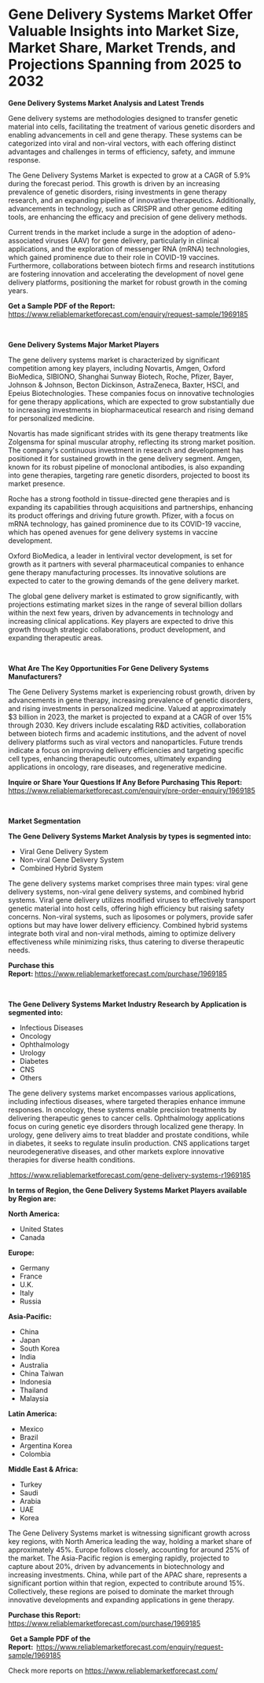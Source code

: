 <p><h1>Gene Delivery Systems Market Offer Valuable Insights into Market Size, Market Share, Market Trends, and Projections Spanning from 2025 to 2032</h1></p><p><strong>Gene Delivery Systems Market Analysis and Latest Trends</strong></p>
<p><p>Gene delivery systems are methodologies designed to transfer genetic material into cells, facilitating the treatment of various genetic disorders and enabling advancements in cell and gene therapy. These systems can be categorized into viral and non-viral vectors, with each offering distinct advantages and challenges in terms of efficiency, safety, and immune response.</p><p>The Gene Delivery Systems Market is expected to grow at a CAGR of 5.9% during the forecast period. This growth is driven by an increasing prevalence of genetic disorders, rising investments in gene therapy research, and an expanding pipeline of innovative therapeutics. Additionally, advancements in technology, such as CRISPR and other genome editing tools, are enhancing the efficacy and precision of gene delivery methods.</p><p>Current trends in the market include a surge in the adoption of adeno-associated viruses (AAV) for gene delivery, particularly in clinical applications, and the exploration of messenger RNA (mRNA) technologies, which gained prominence due to their role in COVID-19 vaccines. Furthermore, collaborations between biotech firms and research institutions are fostering innovation and accelerating the development of novel gene delivery platforms, positioning the market for robust growth in the coming years.</p></p>
<p><strong>Get a Sample PDF of the Report:&nbsp;</strong> <a href="https://www.reliablemarketforecast.com/enquiry/request-sample/1969185?utm_campaign=2479&utm_medium=2&utm_source=Github&utm_content=ia&utm_term=03032025&utm_id=gene-delivery-systems">https://www.reliablemarketforecast.com/enquiry/request-sample/1969185</a></p>
<p>&nbsp;</p>
<p><strong>Gene Delivery Systems Major Market Players</strong></p>
<p><p>The gene delivery systems market is characterized by significant competition among key players, including Novartis, Amgen, Oxford BioMedica, SIBIONO, Shanghai Sunway Biotech, Roche, Pfizer, Bayer, Johnson & Johnson, Becton Dickinson, AstraZeneca, Baxter, HSCI, and Epeius Biotechnologies. These companies focus on innovative technologies for gene therapy applications, which are expected to grow substantially due to increasing investments in biopharmaceutical research and rising demand for personalized medicine.</p><p>Novartis has made significant strides with its gene therapy treatments like Zolgensma for spinal muscular atrophy, reflecting its strong market position. The company's continuous investment in research and development has positioned it for sustained growth in the gene delivery segment. Amgen, known for its robust pipeline of monoclonal antibodies, is also expanding into gene therapies, targeting rare genetic disorders, projected to boost its market presence.</p><p>Roche has a strong foothold in tissue-directed gene therapies and is expanding its capabilities through acquisitions and partnerships, enhancing its product offerings and driving future growth. Pfizer, with a focus on mRNA technology, has gained prominence due to its COVID-19 vaccine, which has opened avenues for gene delivery systems in vaccine development. </p><p>Oxford BioMedica, a leader in lentiviral vector development, is set for growth as it partners with several pharmaceutical companies to enhance gene therapy manufacturing processes. Its innovative solutions are expected to cater to the growing demands of the gene delivery market.</p><p>The global gene delivery market is estimated to grow significantly, with projections estimating market sizes in the range of several billion dollars within the next few years, driven by advancements in technology and increasing clinical applications. Key players are expected to drive this growth through strategic collaborations, product development, and expanding therapeutic areas.</p></p>
<p>&nbsp;</p>
<p><strong>What Are The Key Opportunities For Gene Delivery Systems Manufacturers?</strong></p>
<p><p>The Gene Delivery Systems market is experiencing robust growth, driven by advancements in gene therapy, increasing prevalence of genetic disorders, and rising investments in personalized medicine. Valued at approximately $3 billion in 2023, the market is projected to expand at a CAGR of over 15% through 2030. Key drivers include escalating R&D activities, collaboration between biotech firms and academic institutions, and the advent of novel delivery platforms such as viral vectors and nanoparticles. Future trends indicate a focus on improving delivery efficiencies and targeting specific cell types, enhancing therapeutic outcomes, ultimately expanding applications in oncology, rare diseases, and regenerative medicine.</p></p>
<p><strong>Inquire or Share Your Questions If Any Before Purchasing This Report:</strong> <a href="https://www.reliablemarketforecast.com/enquiry/pre-order-enquiry/1969185?utm_campaign=2479&utm_medium=2&utm_source=Github&utm_content=ia&utm_term=03032025&utm_id=gene-delivery-systems">https://www.reliablemarketforecast.com/enquiry/pre-order-enquiry/1969185</a></p>
<p>&nbsp;</p>
<p><strong>Market Segmentation</strong></p>
<p><strong>The Gene Delivery Systems Market Analysis by types is segmented into:</strong></p>
<p><ul><li>Viral Gene Delivery System</li><li>Non-viral Gene Delivery System</li><li>Combined Hybrid System</li></ul></p>
<p><p>The gene delivery systems market comprises three main types: viral gene delivery systems, non-viral gene delivery systems, and combined hybrid systems. Viral gene delivery utilizes modified viruses to effectively transport genetic material into host cells, offering high efficiency but raising safety concerns. Non-viral systems, such as liposomes or polymers, provide safer options but may have lower delivery efficiency. Combined hybrid systems integrate both viral and non-viral methods, aiming to optimize delivery effectiveness while minimizing risks, thus catering to diverse therapeutic needs.</p></p>
<p><strong>Purchase this Report:&nbsp;</strong><a href="https://www.reliablemarketforecast.com/purchase/1969185?utm_campaign=2479&utm_medium=2&utm_source=Github&utm_content=ia&utm_term=03032025&utm_id=gene-delivery-systems">https://www.reliablemarketforecast.com/purchase/1969185</a></p>
<p>&nbsp;</p>
<p><strong>The Gene Delivery Systems Market Industry Research by Application is segmented into:</strong></p>
<p><ul><li>Infectious Diseases</li><li>Oncology</li><li>Ophthalmology</li><li>Urology</li><li>Diabetes</li><li>CNS</li><li>Others</li></ul></p>
<p><p>The gene delivery systems market encompasses various applications, including infectious diseases, where targeted therapies enhance immune responses. In oncology, these systems enable precision treatments by delivering therapeutic genes to cancer cells. Ophthalmology applications focus on curing genetic eye disorders through localized gene therapy. In urology, gene delivery aims to treat bladder and prostate conditions, while in diabetes, it seeks to regulate insulin production. CNS applications target neurodegenerative diseases, and other markets explore innovative therapies for diverse health conditions.</p></p>
<p><a href="https://www.reliablemarketforecast.com/gene-delivery-systems-r1969185?utm_campaign=2479&utm_medium=2&utm_source=Github&utm_content=ia&utm_term=03032025&utm_id=gene-delivery-systems">&nbsp;https://www.reliablemarketforecast.com/gene-delivery-systems-r1969185</a></p>
<p><strong>In terms of Region, the Gene Delivery Systems Market Players available by Region are:</strong></p>
<p>
    <p> <strong> North America: </strong>
        <ul>
            <li>United States</li>
            <li>Canada</li>
        </ul>
        </p> 
    <p> <strong> Europe: </strong>
        <ul>
            <li>Germany</li>
            <li>France</li>
            <li>U.K.</li>
            <li>Italy</li>
            <li>Russia</li>
        </ul>
        </p> 
    <p> <strong> Asia-Pacific: </strong>
        <ul>
            <li>China</li>
            <li>Japan</li>
            <li>South Korea</li>
            <li>India</li>
            <li>Australia</li>
            <li>China Taiwan</li>
            <li>Indonesia</li>
            <li>Thailand</li>
            <li>Malaysia</li>
        </ul>
        </p> 
    <p> <strong> Latin America: </strong>
        <ul>
            <li>Mexico</li>
            <li>Brazil</li>
            <li>Argentina Korea</li>
            <li>Colombia</li>
        </ul>
        </p> 
    <p> <strong> Middle East & Africa: </strong>
        <ul>
            <li>Turkey</li>
            <li>Saudi</li>
            <li>Arabia</li>
            <li>UAE</li>
            <li>Korea</li>
        </ul>
    </p>
    </p>
<p><p>The Gene Delivery Systems market is witnessing significant growth across key regions, with North America leading the way, holding a market share of approximately 45%. Europe follows closely, accounting for around 25% of the market. The Asia-Pacific region is emerging rapidly, projected to capture about 20%, driven by advancements in biotechnology and increasing investments. China, while part of the APAC share, represents a significant portion within that region, expected to contribute around 15%. Collectively, these regions are poised to dominate the market through innovative developments and expanding applications in gene therapy.</p></p>
<p><strong>Purchase this Report: </strong><a href="https://www.reliablemarketforecast.com/purchase/1969185?utm_campaign=2479&utm_medium=2&utm_source=Github&utm_content=ia&utm_term=03032025&utm_id=gene-delivery-systems">https://www.reliablemarketforecast.com/purchase/1969185</a></p>
<p>&nbsp;<strong>Get a Sample PDF of the Report:&nbsp;&nbsp;</strong><a href="https://www.reliablemarketforecast.com/enquiry/request-sample/1969185?utm_campaign=2479&utm_medium=2&utm_source=Github&utm_content=ia&utm_term=03032025&utm_id=gene-delivery-systems">https://www.reliablemarketforecast.com/enquiry/request-sample/1969185</a></p>
<p><strong></strong></p>
<p>Check more reports on <a href="https://www.reliablemarketforecast.com/?utm_campaign=2479&utm_medium=2&utm_source=Github&utm_content=ia&utm_term=03032025&utm_id=gene-delivery-systems">https://www.reliablemarketforecast.com/</a></p>